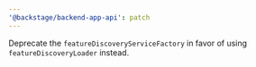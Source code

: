 ```yaml
---
'@backstage/backend-app-api': patch
---
```


Deprecate the `featureDiscoveryServiceFactory` in favor of using `featureDiscoveryLoader` instead.
